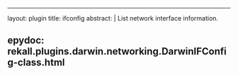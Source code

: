 
---
layout: plugin
title: ifconfig
abstract: |
    List network interface information.

epydoc: rekall.plugins.darwin.networking.DarwinIFConfig-class.html
---

